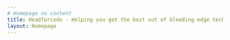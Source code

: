 ```yaml
---
# Homepage no content
title: Headforcode - Helping you get the best out of bleeding edge technology for the smarter, modern business
layout: Homepage
---
```

